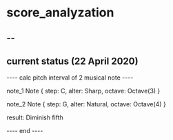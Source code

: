 # score_analyzation
--
--
current status (22 April 2020)
--
---- calc pitch interval of 2 musical note ----

note_1 Note { step: C, alter: Sharp, octave: Octave(3) }

note_2 Note { step: G, alter: Natural, octave: Octave(4) }

result: Diminish fifth

---- end ----
